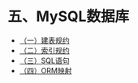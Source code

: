 # 五、MySQL数据库
  * [（一）建表规约](jian-biao-gui-yue.md)
  * [（二）索引规约](suo-yin-gui-yue.md)
  * [（三）SQL语句](sql-yu-ju.md)
  * [（四）ORM映射](orm-ying-she.md)
